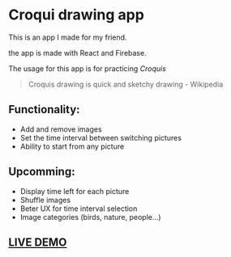 # Croqui drawing app

This is an app I made for my friend. 

the app is made with React and Firebase.

The usage for this app is for practicing *Croquis*

> Croquis drawing is quick and sketchy drawing - Wikipedia

## Functionality:
- Add and remove images 
- Set the time interval between switching pictures
- Ability to start from any picture

## Upcomming:
- Display time left for each picture
- Shuffle images
- Beter UX for time interval selection
- Image categories (birds, nature, people...)

## [LIVE DEMO](https://krokoclockdemo.web.app/)
